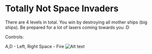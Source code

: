 # Totally Not Space Invaders

There are 4 levels in total. You win by destroying all mother ships (big ships).
Be prepared for a lot of lasers coming towards you :D

Controls:

A,D - Left, Right
Space - Fire
![Alt text](https://img.itch.zone/aW1nLzk5NjA5NDMucG5n/original/Y1W43d.png)
